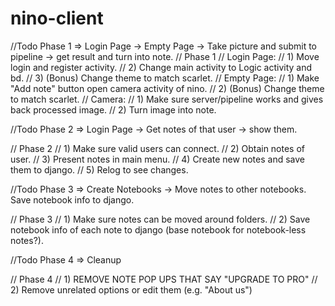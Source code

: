 # nino-client

//Todo Phase 1 => Login Page -> Empty Page -> Take picture and submit to pipeline -> get result and turn into note.
// Phase 1
// Login Page:
// 1) Move login and register activity.
// 2) Change main activity to Logic activity and bd.
// 3) (Bonus) Change theme to match scarlet.
// Empty Page:
// 1) Make "Add note" button open camera activity of nino.
// 2) (Bonus) Change theme to match scarlet.
// Camera:
// 1) Make sure server/pipeline works and gives back processed image.
// 2) Turn image into note.

//Todo Phase 2 => Login Page -> Get notes of that user -> show them.

// Phase 2
// 1) Make sure valid users can connect.
// 2) Obtain notes of user.
// 3) Present notes in main menu.
// 4) Create new notes and save them to django.
// 5) Relog to see changes.

//Todo Phase 3 => Create Notebooks -> Move notes to other notebooks. Save notebook info to django.

// Phase 3
// 1) Make sure notes can be moved around folders.
// 2) Save notebook info of each note to django (base notebook for notebook-less notes?).

//Todo Phase 4 => Cleanup

// Phase 4
// 1) REMOVE NOTE POP UPS THAT SAY "UPGRADE TO PRO"
// 2) Remove unrelated options or edit them  (e.g. "About us")
